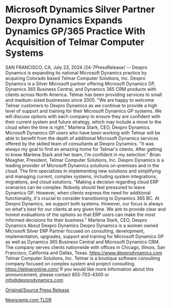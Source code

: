 # Microsoft Dynamics Silver Partner Dexpro Dynamics Expands Dynamics GP/365 Practice With Acquisition of Telmar Computer Systems

SAN FRANCISCO, CA, July 23, 2024 /24-7PressRelease/ -- Dexpro Dynamics is expanding its national Microsoft Dynamics practice by acquiring Colorado based Telmar Computer Solutions, Inc.   Dexpro Dynamics is a Silver Microsoft partner offering Microsoft Dynamics GP, Dynamics 365 Business Central, and Dynamics 365 CRM products with clients across North America. Telmar has been providing services to small and medium-sized businesses since 2005.  "We are happy to welcome Telmar customers to Dexpro Dynamics as we continue to provide a high level of support and training for their Microsoft Dynamics GP systems. We will discuss options with each company to ensure they are confident with their current system and future strategy, which may include a move to the cloud when the time is right." Marlena Stark, CEO, Dexpro Dynamics.   Microsoft Dynamics GP users who have been working with Telmar will be able to benefit from the depth of additional Microsoft Dynamics services offered by the skilled team of consultants at Dexpro Dynamics.  "It was always my goal to find an amazing home for Telmar's clients. After getting to know Marlena Stark and her team, I'm confident in my selection." Brian Meagher, President, Telmar Computer Solutions, Inc.  Dexpro Dynamics is a leading provider of Microsoft Dynamics solutions on-premises and in the cloud. The firm specializes in implementing new solutions and simplifying and managing current, complex systems, including system integrations, migrations, and cloud solutions.  "Making a decision regarding cloud ERP scenarios can be complex. Nobody should feel pressured to leave Dynamics GP. However, when clients express the need for additional functionality, it's crucial to consider transitioning to Dynamics 365 BC. At Dexpro Dynamics, we support both systems. However, our focus is always on what's best for our clients at any given time. We aim to provide clear and honest evaluations of the options so that ERP users can make the most informed decisions for their business." Marlena Stark, CEO, Dexpro Dynamics  About Dexpro Dynamics  Dexpro Dynamics is a women owned Microsoft Silver ERP Partner focused on consulting, development, implementation, upgrades, support and training for Microsoft Dynamics GP as well as Dynamics 365 Business Central and Microsoft Dynamics CRM. The company serves clients nationwide with offices in Chicago, Illinois, San Francisco, California and Dallas, Texas.  https://www.dexprodynamics.com   Telmar Computer Solutions, Inc. Telmar is a boutique software consulting company focused on complex system and project consulting. https://telmaronline.com/   If you would like more information about this announcement, please contact 855-703-4300 or info@dexprodynamics.com 

[Original/Source Press Release](https://www.24-7pressrelease.com/press-release/512733/microsoft-dynamics-silver-partner-dexpro-dynamics-expands-dynamics-gp365-practice-with-acquisition-of-telmar-computer-systems) 

[Newsramp.com TLDR](https://newsramp.com/None) 